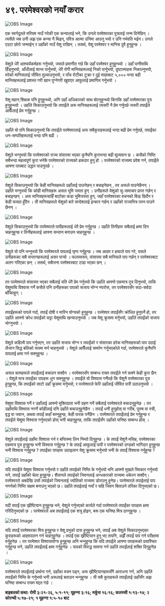 # ४९. परमेश्‍वरको नयाँ करार

![OBS Image](https://cdn.door43.org/obs/jpg/360px/obs-en-49-01.jpg)

एक स्वर्गदूतले मरियम नाउँ गरेकी एक कन्यालाई भने, कि उनले परमेश्‍वरका पुत्रलाई जन्म दिनेछिन् । त्यसैले जब उनी अझ एक कन्या नै थिइन्, पवित्र आत्‍मा उनिमा आउनु भयो र उनि गर्भवति भईन। उनले एउटा छोरो जन्माईन् र उहाँको नाउँ येशू राखिन् । तसर्थ, येशू परमेश्‍वर र मानिस दुवै हुनुहुन्छ ।

![OBS Image](https://cdn.door43.org/obs/jpg/360px/obs-en-49-02.jpg)

येशूले धेरै आश्‍चर्यकर्महरू गर्नुभयो, जसले प्रमाणीत गर्छ कि उहाँ परमेश्‍वर हुनुहुन्थ्यो । उहाँ पानीमाथि हिँड्नुभयो, आँधीलाई शान्त पार्नुभयो, धेरै रोगी मानिसहरूलाई निको पार्नुभयो, दुष्टात्माहरू निकाल्नुभयो, मरेको मानिसलाई जीवित तुल्याउनुभयो, र पाँच रोटीका टुक्रा र दुई माछाबाट ५,००० भन्दा बढी मानिसहरूलाई प्रशस्त गरी खान पुग्‍नेगरी खुवाएर आफुलाई प्रमाणित गर्नुभयो ।

![OBS Image](https://cdn.door43.org/obs/jpg/360px/obs-en-49-03.jpg)

येशू महान् शिक्षक पनि हुनुहुन्थ्यो, अनि उहाँ अधिकारको साथ बोल्नुहुन्थ्यो किनकि उहाँ परमेश्‍वरका पुत्र हुनुहुन्थ्यो । उहाँले सिकाउनुभयो कि तपाईंले अरू मानिसहरूलाई त्यसरी नै प्रेम गर्नुपर्छ जसरी तपाईंले आफैँलाई प्रेम गर्नुहुन्छ ।

![OBS Image](https://cdn.door43.org/obs/jpg/360px/obs-en-49-04.jpg)

उहाँले यो पनि सिकाउनुभयो कि तपाईंले परमेश्‍वरलाई अरू सबैकुराहरूलाई भन्दा बढी प्रेम गर्नुपर्छ, तपाईंका धन-सम्पतिहरूलाई भन्दा पनि बढी ।

![OBS Image](https://cdn.door43.org/obs/jpg/360px/obs-en-49-05.jpg)

येशूले भन्‍नुभयो कि परमेश्‍वरको राज्य संसारमा भएका कुनैपनि कुराभन्दा बढी मूल्यवान छ । कसैको निम्ति सबैभन्दा महत्वपूर्ण कुरा भनेकै परमेश्‍वरको राज्यको हकदार हुनु हो । परमेश्‍वरको राज्यमा प्रवेश गर्न, तपाईंले आफ्ना पापबाट उद्धार पाउनुपर्छ ।

![OBS Image](https://cdn.door43.org/obs/jpg/360px/obs-en-49-06.jpg)

येशूले सिकाउनुभयो कि केही मानिसहरूले उहाँलाई पाउनेछन् र बचाइनेछन् , तर अरूले पाउनेछैनन् । उहाँले भन्‍नुभयो कि कोही मानिसहरू असल भूमि जस्ता हुन् । उनीहरूले येशूको सु-समाचार प्राप्त गर्छन् र बचाइन्छन् । अरू मानिसहरूचाहिँ बाटोका कडा भूमिजस्ता हुन्, जहाँ परमेश्‍वरका वचनको बिऊ छिर्दैन र केही फसल हुँदैन । ती मानिसहरूले येशूको बारे सन्देशलाई इन्कार गर्छन् र उहाँको राज्यभित्र पस्‍न पाउने छैनन् ।

![OBS Image](https://cdn.door43.org/obs/jpg/360px/obs-en-49-07.jpg)

येशूले सिकाउनुभयो कि परमेश्‍वरले पापीहरूलाई धेरै प्रेम गर्नुहुन्छ । उहाँले तिनीहरू सबैलाई क्षमा दिन चाहनुहुन्छ र तिनीहरूलाई आफ्ना सन्तान बनाउन चाहनुहुन्छ ।

![OBS Image](https://cdn.door43.org/obs/jpg/360px/obs-en-49-08.jpg)

येशूले यो पनि भन्‍नुभयो कि परमेश्‍वरले पापलाई घृणा गर्नुहुन्छ । जब आदम र हव्वाले पाप गरे, यसले उनीहरूका सबै सन्तानहरूलाई असर पार्‍यो । फलस्वरूप, संसारमा सबै मानिसले पाप गर्छन् र परमेश्‍वरबाट अलग गरिएका छन् । तसर्थ, सबैजना परमेश्‍वरबाट टाढा भएका छन् ।

![OBS Image](https://cdn.door43.org/obs/jpg/360px/obs-en-49-09.jpg)

तर परमेश्‍वरले संसारमा भएका सबैलाई यति धेरै प्रेम गर्नुभयो कि उहाँले आफ्नो एकमात्र पुत्र दिनुभयो, ताकि येशूमाथि विश्‍वास गर्ने कसैले पनि उनीहरूका पापको सजाय भोग्‍न नपरोस, तर परमेश्‍वरसँग सदा-सर्वदा बाँचिरहून् ।

![OBS Image](https://cdn.door43.org/obs/jpg/360px/obs-en-49-10.jpg)

तपाईंहरूको पापले गर्दा, तपाईं दोषी र मारिन योग्यको हुनुहुन्छ । परमेश्‍वर तपाईंसँग क्रोधित हुनुपर्ने हो, तर उहाँले आफ्नो क्रोध तपाईंको सट्टा येशूमाथि खन्याउनुभयो । जब येशू क्रुसमा मर्नुभयो, उहाँले तपाईंको सजाय भोग्‍नुभयो ।

![OBS Image](https://cdn.door43.org/obs/jpg/360px/obs-en-49-11.jpg)

येशूले कहिल्यै पाप गर्नुभएन, तर उहाँले सजाय भोग्‍न र तपाईंको र संसारका हरेक मानिसहरूको पाप उठाई लैजान सिद्ध बलिको रूपमा मर्न चाहनुभयो । येशूले आफैँलाई समर्पण गर्नुभएकोले गर्दा, परमेश्‍वरले कुनैपनि पापलाई क्षमा गर्न सक्नुहुन्छ ।

![OBS Image](https://cdn.door43.org/obs/jpg/360px/obs-en-49-12.jpg)

असल कामहरूले तपाईंलाई बचाउन सक्दैन । परमेश्‍वरसँग सम्बन्ध राख्‍न तपाईंले गर्न सक्ने केही कुरा छैन । येशूले मात्र तपाईंका पापहरू धुन सक्नुहुन्छ । तपाईंले यो विश्‍वास गर्नैपर्छ कि येशूनै परमेश्‍वरका पुत्र हुनुहुन्छ, कि तपाईंको साटो उहाँ क्रूसमा मर्नुभयो, र परमेश्‍वरले फेरि उहाँलाई जीवित पारी उठाउनुभयो ।

![OBS Image](https://cdn.door43.org/obs/jpg/360px/obs-en-49-13.jpg)

येशूमा विश्‍वास गर्ने र उहाँलाई आफ्नो मुक्तिदाता भनी ग्रहण गर्ने सबैलाई परमेश्‍वरले बचाउनुहुनेछ । तर उहाँमाथि विश्‍वास नगर्ने कोहीलाई पनि उहाँले बचाउनुहुनेछैन । तपाईं धनी हुनुहोस् वा गरीब, पुरुष वा स्त्री, वृद्ध वा जवान, अथवा तपाईं कहाँ बस्‍नुहुन्छ, केही फरक पर्नेछैन । परमेश्‍वरले तपाईंलाई प्रेम गर्नुहुन्छ र तपाईंले येशूमा विश्‍वास गर्नुभएको होस् भनी चाहनुहुन्छ, ताकि तपाईंसँग उहाँको घनिष्ठ सम्बन्ध होस् ।

![OBS Image](https://cdn.door43.org/obs/jpg/360px/obs-en-49-14.jpg)

येशूले तपाईंलाई उहाँमा विश्‍वास गर्न र बप्तिस्मा लिन निम्तो दिनुहुन्छ । के तपाईं येशूनै मसिह, परमेश्‍वरका एकमात्र पुत्र हुनुहुन्छ भनी विश्‍वास गर्नुहुन्छ ? के तपाईं आफूलाई पापी र परमेश्‍वरको दण्डको भागिदार हुनुहुन्छ भनी विश्‍वास गर्नुहुन्छ ? तपाईंका पापहरू उठाइलान येशू क्रूसमा मर्नुभयो भनी के तपाईं विश्‍वास गर्नुहुन्छ ?

![OBS Image](https://cdn.door43.org/obs/jpg/360px/obs-en-49-15.jpg)

यदि तपाईंले येशूमा विश्‍वास गर्नुभयो र उहाँले तपाईको निम्‍ति के गर्नुभयो भनि आफ्‍नो मुखले स्‍विकार गर्नुभयो भने, तपाईं उहाँको चेला हुनुहुन्छ। शैतानले तपाईको जिवनलाई अन्‍धकारको राज्‍यमा धकेल्‍न सक्‍दैन्। परमेश्‍वरले अबदेखि उसो तपाईको जिवनलाई ज्‍योतिको राज्‍यमा डोराउनु हुनेछ। परमेश्‍वरले तपाईलाई पाप नगर्नको निम्‍ति सक्षम बनाउनु भएको छ। उहाँले तपाईलाई नयाँ र सहि जिवन बिताउने तरिका दिनुभएको छ।

![OBS Image](https://cdn.door43.org/obs/jpg/360px/obs-en-49-16.jpg)

यदी तपाईं एक ख्रीष्टियान हुनुहुन्छ भने, येशूले गर्नुभएको कार्यले गर्दा परमेश्‍वरले तपाईंका पापहरू क्षमा गरिदिनुभएको छ । परमेश्‍वरले अब तपाईंलाई एक शत्रु होइन, बरू एक घनिष्ठ मित्र ठान्‍नुहुन्छ ।

![OBS Image](https://cdn.door43.org/obs/jpg/360px/obs-en-49-17.jpg)

यदि तपाईं परमेश्‍वरका मित्र हुनुहुन्छ र येशू प्रभुको दास हुनुहुन्छ भने, तपाईं अब येशूले सिकाउनुभएका कुराहरूको आज्ञापालन गर्न चाहनुहुनेछ । तपाईं एक ख्रीष्टियान हुनु भए तापनि, अझैँ तपाईं पाप गर्न परीक्षामा पर्नुहुनेछ । तर परमेश्‍वर विश्‍वासयोग्य हुनुहुन्छ अनि भन्‍नुहुन्छ कि यदि तपाईंले आफ्ना पापहरूको प्रयाश्‍चित गर्नुहुन्छ भने, उहाँले तपाईंलाई क्षमा गर्नुहुनेछ । पापको विरुद्ध सामना गर्न उहाँले तपाईंलाई शक्ति दिनुहुनेछ ।

![OBS Image](https://cdn.door43.org/obs/jpg/360px/obs-en-49-18.jpg)

परमेश्‍वरले तपाईंलाई प्रार्थना गर्न, उहाँका वचन पढ्न, अरू ख्रीष्टियानहरूसँगै आराधना गर्न, अनि उहाँले तपाईंको निम्ति के गर्नुभयो भनी अरूलाई बताउन भन्‍नुहुन्छ । यी सबै कुराहरूले तपाईंलाई उहाँसँग अझ घनिष्ठ सम्बन्ध राख्‍न मद्दत गर्छ ।

__बाइबलको कथा: रोमी ३:२१-२६, ५:१-११; यूहन्‍ना ३:१६; मर्कूस १६:१६; कलस्सी १:१३-१४; २ कोरन्थी ५:१७-२१; १ यूहन्‍ना १:५-१० बाट__
